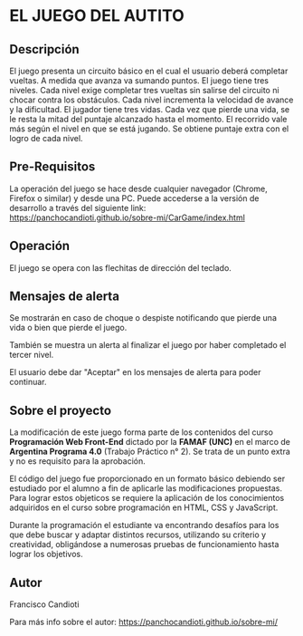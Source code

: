 # EL JUEGO DEL AUTITO

## Descripción

El juego presenta un circuito básico en el cual el usuario deberá completar vueltas. A medida que avanza va sumando puntos. El juego tiene tres niveles. Cada nivel exige completar tres vueltas sin salirse del circuito ni chocar contra los obstáculos. Cada nivel incrementa la velocidad de avance y la dificultad. El jugador tiene tres vidas. Cada vez que pierde una vida, se le resta la mitad del puntaje alcanzado hasta el momento. El recorrido vale más según el nivel en que se está jugando. Se obtiene puntaje extra con el logro de cada nivel.

## Pre-Requisitos

La operación del juego se hace desde cualquier navegador (Chrome, Firefox o similar) y desde una PC. Puede accederse a la versión de desarrollo a través del siguiente link: https://panchocandioti.github.io/sobre-mi/CarGame/index.html

## Operación

El juego se opera con las flechitas de dirección del teclado. 

## Mensajes de alerta

Se mostrarán en caso de choque o despiste notificando que pierde una vida o bien que pierde el juego.

También se muestra un alerta al finalizar el juego por haber completado el tercer nivel.

El usuario debe dar "Aceptar" en los mensajes de alerta para poder continuar.

## Sobre el proyecto

La modificación de este juego forma parte de los contenidos del curso **Programación Web Front-End** dictado por la **FAMAF (UNC)** en el marco de **Argentina Programa 4.0** (Trabajo Práctico n° 2). Se trata de un punto extra y no es requisito para la aprobación.

El código del juego fue proporcionado en un formato básico debiendo ser estudiado por el alumno a fin de aplicarle las modificaciones propuestas. Para lograr estos objeticos se requiere la aplicación de los conocimientos adquiridos en el curso sobre programación en HTML, CSS y JavaScript.

Durante la programación el estudiante va encontrando desafíos para los que debe buscar y adaptar distintos recursos, utilizando su criterio y creatividad, obligándose a numerosas pruebas de funcionamiento hasta lograr los objetivos.

## Autor

Francisco Candioti

Para más info sobre el autor: https://panchocandioti.github.io/sobre-mi/
